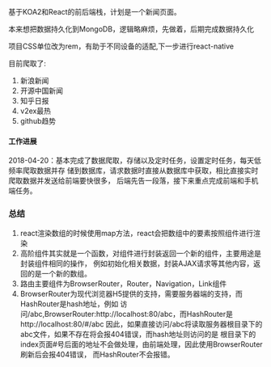 基于KOA2和React的前后端栈，计划是一个新闻页面。

本来想把数据持久化到MongoDB，逻辑略麻烦，先做着，后期完成数据持久化

项目CSS单位改为rem，有助于不同设备的适配,下一步进行react-native

目前爬取了:

1. 新浪新闻
2. 开源中国新闻
3. 知乎日报
4. v2ex最热
5. github趋势

#### 工作进展
2018-04-20：基本完成了数据爬取，存储以及定时任务，设置定时任务，每天低频率爬取数据并存
储到数据库，请求数据时直接从数据库中获取，相比直接实时爬取数据并发送给前端要快很多，
后端先告一段落，接下来重点完成前端和手机端任务。


### 总结
1. react渲染数组的时候使用map方法，react会把数组中的要素按照组件进行渲染
2. 高阶组件其实就是一个函数，对组件进行封装返回一个新的组件，主要用途是封装组件相同的操作，
例如初始化相关数据，封装AJAX请求等其他内容，返回的是一个新的数组。
3. 路由主要组件为BrowserRouter，Router，Navigation，Link组件
4. BrowserRouter为现代浏览器H5提供的支持，需要服务器端的支持，而HashRouter是hash地址，例如
访问/abc,BrowserRouter:http://localhost:80/abc，而HashRouter是http://localhost:80/#/abc
因此，如果直接访问/abc将读取服务器根目录下的abc文件，如果不存在将会报404错误，而hash地址则访问的是
根目录下的index页面#号后面的地址不会做处理，由前端处理，因此使用BrowserRouter刷新后会报404错误，
而HashRouter不会报错。


